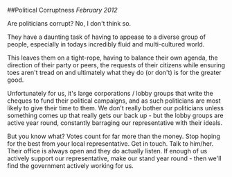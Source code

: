 ##Political Corruptness
_February 2012_

Are politicians corrupt? No, I don't think so. 

They have a daunting task of having to appease to a diverse group of people, especially in todays incredibly fluid and multi-cultured world.

This leaves them on a tight-rope, having to balance their own agenda, the direction of their party or peers, the requests of their citizens while ensuring toes aren't tread on and ultimately what they do (or don't) is for the greater good.

Unfortunately for us, it's large corporations / lobby groups that write the cheques to fund their political campaigns, and as such politicians are most likely to give their time to them. We don't really bother our politicians unless something comes up that really gets our back up - but the lobby groups are active year round, constantly barraging our representative with their ideals.

But you know what? Votes count for far more than the money. Stop hoping for the best from your local representative. Get in touch. Talk to him/her. Their office is always open and they do actually listen. If enough of us actively support our representative, make our stand year round - then we'll find the government actively working for us.